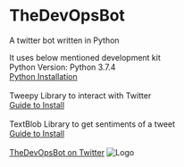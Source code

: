# TheDevOpsBot
A twitter bot written in Python

It uses below mentioned development kit\
Python Version: Python 3.7.4\
[Python Installation](https://www.python.org/downloads/)\
\
Tweepy Library to interact with Twitter\
[Guide to Install](https://github.com/tweepy/tweepy)\
\
TextBlob Library to get sentiments of a tweet\
[Guide to Install](https://textblob.readthedocs.io/en/dev/)
\
\
[TheDevOpsBot on Twitter](https://twitter.com/thedevopsbot)
![Logo](https://user-images.githubusercontent.com/12321894/132949746-214c40b6-d3a3-4cfe-9760-1b372bab7e69.png)

